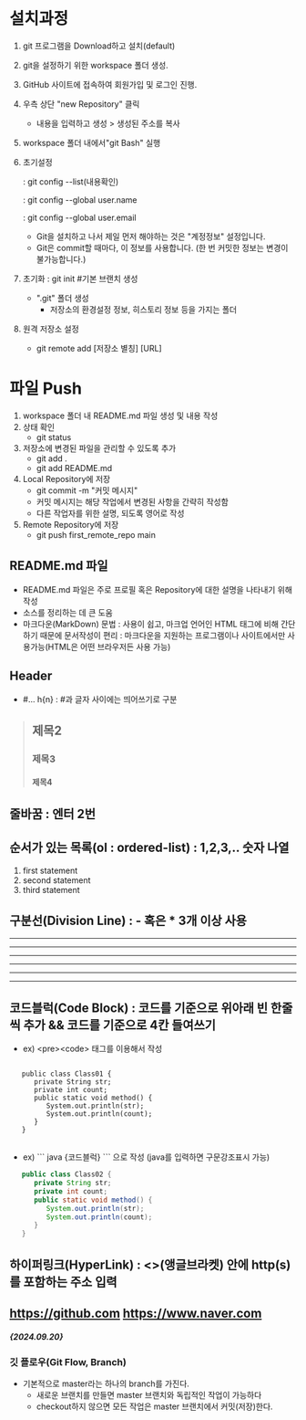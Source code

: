 # 설치과정
1. git 프로그램을 Download하고 설치(default)
2. git을 설정하기 위한 workspace 폴더 생성.
3. GitHub 사이트에 접속하여 회원가입 및 로그인 진행.
4. 우측 상단 "new Repository" 클릭
   * 내용을 입력하고 생성 > 생성된 주소를 복사
5. workspace 폴더 내에서"git Bash" 실행
6. 초기설정

   : git config --list(내용확인)

   : git config --global user.name

   : git config --global user.email 
   * Git을 설치하고 나서 제일 먼저 해야하는 것은 "계정정보" 설정입니다.
   * Git은 commit할 때마다, 이 정보를 사용합니다. (한 번 커밋한 정보는 변경이 불가능합니다.)
7. 초기화
   : git init #기본 브랜치 생성
   * ".git" 폴더 생성
      - 저장소의 환경설정 정보, 히스토리 정보 등을 가지는 폴더
8. 원격 저장소 설정
   * git remote add [저장소 별칭] [URL]

# 파일 Push
1. workspace 폴더 내 README.md 파일 생성 및 내용 작성
2. 상태 확인
   - git status
3. 저장소에 변경된 파일을 관리할 수 있도록 추가
   - git add .
   - git add README.md
4. Local Repository에 저장
   - git commit -m "커밋 메시지"
   - 커밋 메시지는 해당 작업에서 변경된 사항을 간략히 작성함
   - 다른 작업자를 위한 설명, 되도록 영어로 작성
5. Remote Repository에 저장
   - git push first_remote_repo main

## README.md 파일
   - README.md 파일은 주로 프로필 혹은 Repository에 대한 설명을 나타내기 위해 작성
   - 소스를 정리하는 데 큰 도움
   - 마크다운(MarkDown) 문법
   : 사용이 쉽고, 마크업 언어인 HTML 태그에 비해 간단하기 때문에 문서작성이 편리
   : 마크다운을 지원하는 프로그램이나 사이트에서만 사용가능(HTML은 어떤 브라우저든 사용 가능)
## Header
   * #... h{n} : #과 글자 사이에는 띄어쓰기로 구분
   > ## 제목2
   > ### 제목3
   > #### 제목4
## 줄바꿈 : 엔터 2번
## 순서가 있는 목록(ol : ordered-list) : 1,2,3,.. 숫자 나열
1. first statement
2. second statement
3. third statement
## 구분선(Division Line) : - 혹은 * 3개 이상 사용
---
***
- - -
* * *
--------
********
## 코드블럭(Code Block) : 코드를 기준으로 위아래 빈 한줄씩 추가 && 코드를 기준으로 4칸 들여쓰기
+ ex) \<pre>\<code> 태그를 이용해서 작성
<pre>
<code>
   public class Class01 {
      private String str;
      private int count;
      public static void method() {
         System.out.println(str);
         System.out.println(count);
      }
   }
</code>
</pre>
+ ex) \``` java {코드블럭} \``` 으로 작성 (java를 입력하면 구문강조표시 가능)
```java
   public class Class02 {
      private String str;
      private int count;
      public static void method() {
         System.out.println(str);
         System.out.println(count);
      }
   }
```
## 하이퍼링크(HyperLink) : <>(앵글브라켓) 안에 http(s)를 포함하는 주소 입력
<https://github.com>   <https://www.naver.com>
---
##### {2024.09.20}
### 깃 플로우(Git Flow, Branch)
* 기본적으로 master라는 하나의 branch를 가진다.
   - 새로운 브랜치를 만들면 master 브랜치와 독립적인 작업이 가능하다
   - checkout하지 않으면 모든 작업은 master 브랜치에서 커밋(저장)한다.

